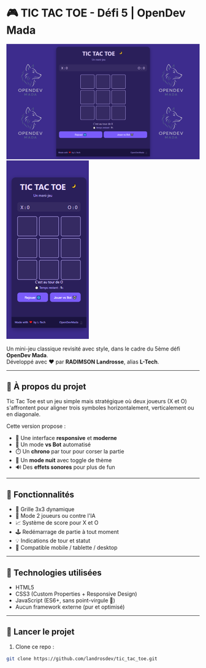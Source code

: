 # 🎮 TIC TAC TOE - Défi 5 | OpenDev Mada

![Aperçu de l'application](./screenshot/pc.png)
![Aperçu de l'application](./screenshot/phone.png)

Un mini-jeu classique revisité avec style, dans le cadre du 5ème défi **OpenDev Mada**.  
Développé avec ❤️ par **RADIMSON Landrosse**, alias **L-Tech**.

---

## 🧠 À propos du projet

Tic Tac Toe est un jeu simple mais stratégique où deux joueurs (X et O) s'affrontent pour aligner trois symboles horizontalement, verticalement ou en diagonale.

Cette version propose :

- 🎨 Une interface **responsive** et **moderne**
- 🤖 Un mode **vs Bot** automatisé
- ⏱️ Un **chrono** par tour pour corser la partie
- 🌙 Un **mode nuit** avec toggle de thème
- 🔊 Des **effets sonores** pour plus de fun

---

## 📁 Fonctionnalités

- 🧩 Grille 3x3 dynamique
- 🤝 Mode 2 joueurs ou contre l'IA
- 📈 Système de score pour X et O
- 🕹️ Redémarrage de partie à tout moment
- 💡 Indications de tour et statut
- 📱 Compatible mobile / tablette / desktop

---

## 🧪 Technologies utilisées

- HTML5
- CSS3 (Custom Properties + Responsive Design)
- JavaScript (ES6+, sans point-virgule 🧪)
- Aucun framework externe (pur et optimisé)

---

## 🚀 Lancer le projet

1. Clone ce repo :

```bash
git clone https://github.com/landrosdev/tic_tac_toe.git
